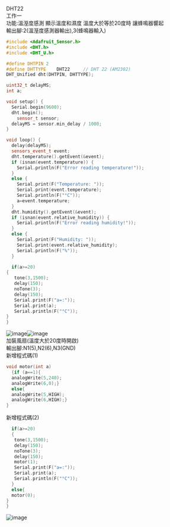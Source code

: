 DHT22  
工作一  
功能:溫溼度感測 顯示溫度和濕度 溫度大於等於20度時 讓蜂鳴器響起  
輸出腳:2(溫溼度感測器輸出),3(蜂鳴器輸入)  
```c++
#include <Adafruit_Sensor.h>
#include <DHT.h>
#include <DHT_U.h>

#define DHTPIN 2 
#define DHTTYPE    DHT22     // DHT 22 (AM2302)
DHT_Unified dht(DHTPIN, DHTTYPE);

uint32_t delayMS;
int a;

void setup() {
  Serial.begin(9600);
  dht.begin();
    sensor_t sensor;
  delayMS = sensor.min_delay / 1000;
}

void loop() {
  delay(delayMS);
  sensors_event_t event;
  dht.temperature().getEvent(&event);
  if (isnan(event.temperature)) {
    Serial.println(F("Error reading temperature!"));
  }
  else {
    Serial.print(F("Temperature: "));
    Serial.print(event.temperature);
    Serial.println(F("°C"));
    a=event.temperature;
  }
  dht.humidity().getEvent(&event);
  if (isnan(event.relative_humidity)) {
    Serial.println(F("Error reading humidity!"));
  }
  else {
    Serial.print(F("Humidity: "));
    Serial.print(event.relative_humidity);
    Serial.println(F("%"));
  }

  if(a>=20)
{
   tone(3,1500);
   delay(150);
   noTone(3);
   delay(150);
   Serial.print(F("a=:"));
   Serial.print(a);
   Serial.println(F("°C"));
}
}
```
![image](https://github.com/UvularGecko2125/DHT/blob/main/DSC_0023.JPG)![image](https://github.com/UvularGecko2125/DHT/blob/main/DSC_0024.JPG)  
加裝風扇(溫度大於20度時開啟)  
輸出腳:N1(5),N2(6),N3(GND)  
新增程式碼(1)  
```C++
void motor(int a)
  {if (a==1){
  analogWrite(5,240);
  analogWrite(6,0);}
  else{
  analogWrite(5,HIGH);
  analogWrite(6,HIGH);}  
}
```  
新增程式碼(2)  
```C++
  if(a>=20)
  {
   tone(3,1500);
   delay(150);
   noTone(3);
   delay(150);
   motor(1);
   Serial.print(F("a=:"));
   Serial.print(a);
   Serial.println(F("°C"));
  }
  else{
  motor(0);
}
}
```
![image](https://github.com/UvularGecko2125/DHT/blob/main/DSC_0028.JPG)
